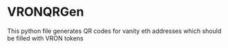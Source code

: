 # VRONQRGen
This python file generates QR codes for vanity eth addresses which should be filled with VRON tokens

